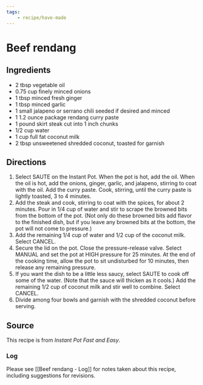 ```yaml
---
tags:
    - recipe/have-made
---
```

# Beef rendang
## Ingredients
- 2 tbsp vegetable oil
- 0.75 cup finely minced onions
- 1 tbsp minced fresh ginger
- 1 tbsp minced garlic
- 1 small jalapeno or serrano chili seeded if desired and minced
- 1 <span data-qty-no-parse>1.2 ounce</span> package rendang curry paste
- 1 pound skirt steak cut into 1 inch chunks
- 1/2 cup water
- 1 cup full fat coconut milk
- 2 tbsp unsweetened shredded coconut, toasted for garnish

## Directions
1. Select SAUTE on the Instant Pot.  When the pot is hot, add the oil.  When the oil is hot, add the onions, ginger, garlic, and jalapeno, stirring to coat with the oil.  Add the curry paste.  Cook, stirring, until the curry paste is lightly toasted, 3 to 4 minutes.
2. Add the steak and cook, stirring to coat with the spices, for about 2 minutes.  Pour in <span data-qty-parse>1/4 cup</span> of water and stir to scrape the browned bits from the bottom of the pot.  (Not only do these browned bits add flavor to the finished dish, but if you leave any browned bits at the bottom, the pot will not come to pressure.)
3. Add the remaining <span data-qty-parse>1/4 cup</span> of water and <span data-qty-parse>1/2 cup</span> of the coconut milk.  Select CANCEL.	
4. Secure the lid on the pot.  Close the pressure-release valve.  Select MANUAL and set the pot at HIGH pressure for 25 minutes.  At the end of the cooking time, allow the pot to sit undisturbed for 10 minutes, then release any remaining pressure.
5. If you want the dish to be a little less saucy, select SAUTE to cook off some of the water.  (Note that the sauce will thicken as it cools.)  Add the remaining <span data-qty-parse>1/2 cup</span> of coconut milk and stir well to combine.  Select CANCEL.
6. Divide among four bowls and garnish with the shredded coconut before serving.
## Source
This recipe is from _Instant Pot Fast and Easy_.
### Log
Please see [[Beef rendang - Log]] for notes taken about this recipe, including suggestions for revisions.

